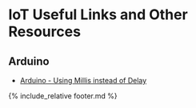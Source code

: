 # IoT Useful Links and Other Resources


## Arduino

* [Arduino - Using Millis instead of Delay](https://dzone.com/articles/arduino-using-millis-instead-of-delay)

{% include_relative footer.md %}
